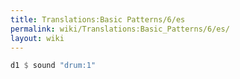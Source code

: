 ```yaml
---
title: Translations:Basic Patterns/6/es
permalink: wiki/Translations:Basic_Patterns/6/es/
layout: wiki
---
```


``` Haskell
d1 $ sound "drum:1"
```
